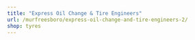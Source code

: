 ```yaml
---
title: "Express Oil Change & Tire Engineers"
url: /murfreesboro/express-oil-change-and-tire-engineers-2/
shop: tyres
---
```

